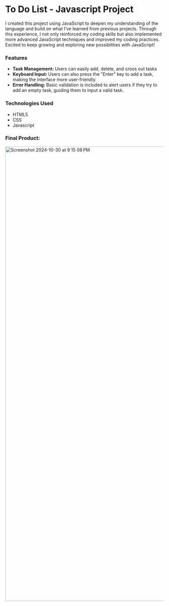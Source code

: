 <h1>To Do List - Javascript Project</h1>
<p>I created this project using JavaScript to deepen my understanding of the language and build on what I’ve learned from previous projects. Through this experience, I not only reinforced my coding skills but also implemented more advanced JavaScript techniques and improved my coding practices. Excited to keep growing and exploring new possibilities with JavaScript! </p>
<h3>Features</h3>
<ul>
  <li><strong>Task Management: </strong>Users can easily add, delete, and croos out tasks</li>
  <li><strong>Keyboard Input: </strong>Users can also press the "Enter" key to add a task, making the interface more user-friendly.</li>
  <li><strong>Error Handling: </strong>Basic validation is included to alert users if they try to add an empty task, guiding them to input a valid task.</li>
</ul>

<h3>Technologies Used</h3>
<ul>
  <li>HTML5</li>
  <li>CSS</li>
  <li>Javascript</li>
</ul>

<h3>Final Product: </h3>
<img width="1440" alt="Screenshot 2024-10-30 at 9 15 08 PM" src="https://github.com/user-attachments/assets/1dd57869-c9a5-4768-9b2c-8a1f2728de1a">
